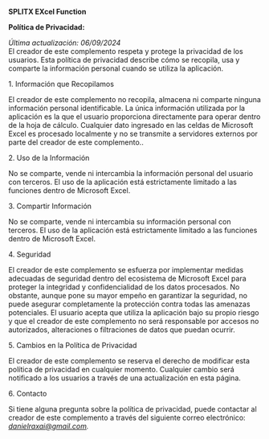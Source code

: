  **SPLITX  EXcel Function**

 **Política de Privacidad:**

*Última actualización: 06/09/2024*  
El creador de este complemento respeta y protege la privacidad de los usuarios. Esta política de privacidad describe cómo se recopila, usa y comparte la información personal cuando se utiliza la aplicación.

1\. Información que Recopilamos

El creador de este complemento no recopila, almacena ni comparte ninguna información personal identificable. La única información utilizada por la aplicación es la que el usuario proporciona directamente para operar dentro de la hoja de cálculo. Cualquier dato ingresado en las celdas de Microsoft Excel es procesado localmente y no se transmite a servidores externos por parte del creador de este complemento..

2\. Uso de la Información

No se comparte, vende ni intercambia la información personal del usuario con terceros. El uso de la aplicación está estrictamente limitado a las funciones dentro de Microsoft Excel.

3\. Compartir Información

No se comparte, vende ni intercambia su información personal con terceros. El uso de la aplicación está estrictamente limitado a las funciones dentro de Microsoft Excel.

4\. Seguridad

El creador de este complemento se esfuerza por implementar medidas adecuadas de seguridad dentro del ecosistema de Microsoft Excel para proteger la integridad y confidencialidad de los datos procesados. No obstante, aunque pone su mayor empeño en garantizar la seguridad, no puede asegurar completamente la protección contra todas las amenazas potenciales. El usuario acepta que utiliza la aplicación bajo su propio riesgo y que el creador de este complemento no será responsable por accesos no autorizados, alteraciones o filtraciones de datos que puedan ocurrir.

5\. Cambios en la Política de Privacidad

El creador de este complemento se reserva el derecho de modificar esta política de privacidad en cualquier momento. Cualquier cambio será notificado a los usuarios a través de una actualización en esta página.

6\. Contacto

Si tiene alguna pregunta sobre la política de privacidad, puede contactar al creador de este complemento a través del siguiente correo electrónico: *danielraxai@gmail.com.*

